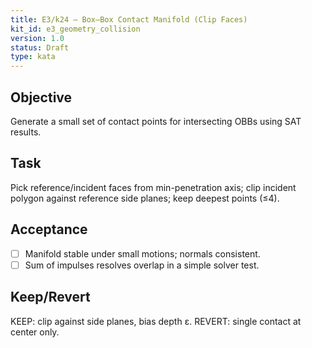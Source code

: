 ```yaml
---
title: E3/k24 — Box–Box Contact Manifold (Clip Faces)
kit_id: e3_geometry_collision
version: 1.0
status: Draft
type: kata
---
```

## Objective
Generate a small set of contact points for intersecting OBBs using SAT results.
## Task
Pick reference/incident faces from min-penetration axis; clip incident polygon against reference side planes; keep deepest points (≤4).
## Acceptance
- [ ] Manifold stable under small motions; normals consistent.
- [ ] Sum of impulses resolves overlap in a simple solver test.
## Keep/Revert
KEEP: clip against side planes, bias depth ε. REVERT: single contact at center only.